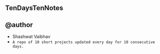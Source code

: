 ## TenDaysTenNotes
## @author
- Shashwat Vaibhav
- `A repo of 10 short projects updated every day for 10 consecutive days.`
